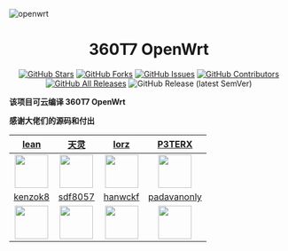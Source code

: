 ![openwrt](docs/img/openwrt.png)

<div align="center"> 

<h1 align="center">360T7 OpenWrt</h1>

[![GitHub Stars](https://img.shields.io/github/stars/hkk666/360T7?style=flat-square)](https://github.com/hkk666/360T7/stargazers)
[![GitHub Forks](https://img.shields.io/github/forks/hkk666/360T7?style=flat-square)](https://github.com/hkk666/360T7/network)
[![GitHub Issues](https://img.shields.io/github/issues/hkk666/360T7?style=flat-square)](https://github.com/hkk666/360T7/issues)
[![GitHub Contributors](https://img.shields.io/github/contributors/hkk666/360T7?style=flat-square)](https://github.com/hkk666/360T7/graphs/contributors)
[![GitHub All Releases](https://img.shields.io/github/downloads/hkk666/360T7/total?style=flat-square)](https://github.com/hkk666/360T7/releases)
![GitHub Release (latest SemVer)](https://img.shields.io/github/v/release/hkk666/360T7?style=flat-square)

</div>

**该项目可云编译 360T7 OpenWrt**

<!--## 编译状态

<small>*绿色标志![](https://img.shields.io/badge/-passing-brightgreen)表示编译通过</small>

<small>*红色标志![](https://img.shields.io/badge/-falling-red) 可能是编译失败，请进入 [Actions](https://github.com/hkk666/360T7/actions) 进一步查看详情</small>

|源码来源|编译状态|备注|
|:-:|:-:|:-:|
|hanwckf|![Compile Status](https://img.shields.io/github/actions/workflow/status/hkk666/360T7/sub_directory/360T7-hanwckf.yml?branch=main)|360T7-hanwck|
|hanwckf|![Compile Status](https://img.shields.io/github/actions/workflow/status/hkk666/360T7/sub_directory/360T7-hanwckf-mini.yml?branch=main)|360T7-hanwck-mini|
|padavanonly|![Compile Status](https://img.shields.io/github/actions/workflow/status/hkk666/360T7/sub_directory/360T7-padavanonly.yml?branch=main)|360T7-padavanonly|
|padavanonly|![Compile Status](https://img.shields.io/github/actions/workflow/status/hkk666/360T7/sub_directory/360T7-padavanonly-mini.yml?branch=main)|360T7-padavanonly-mini| -->

**感谢大佬们的源码和付出**

<!-- - [天灵](https://github.com/1715173329)
- [lean](https://github.com/coolsnowwolf/lede)
- [lorz](https://github.com/1orz/My-action)
- [P3TERX](https://github.com/P3TERX/Actions-OpenWrt)
- [kenzok8](https://github.com/kenzok8/openwrt-packages)
- [sdf8057](https://github.com/sdf8057)
- [hanwckf](https://github.com/hanwckf/immortalwrt-mt798x)
- [padavanonly](https://github.com/padavanonly/immortalwrtARM) -->

|          [lean](https://github.com/coolsnowwolf/lede)         |        [天灵](https://github.com/1715173329)               |              [lorz](https://github.com/1orz/My-action)               |              [P3TERX](https://github.com/P3TERX/Actions-OpenWrt)               |
| :----------------------------------------------------------: | :----------------------------------------------------------: | :----------------------------------------------------------: | :----------------------------------------------------------: |
| <img width="60" src="https://avatars.githubusercontent.com/u/31687149?v=4"/> | <img width="60" src="https://avatars.githubusercontent.com/u/22235437?v=4" /> | <img width="60" src="https://avatars.githubusercontent.com/u/31647663?v=4" /> | <img width="60" src="https://avatars.githubusercontent.com/u/25927179?v=4" /> |
|          [kenzok8](https://github.com/kenzok8/openwrt-packages)         |           [sdf8057](https://github.com/sdf8057)          |              [hanwckf](https://github.com/hanwckf/immortalwrt-mt798x)               |              [padavanonly](https://github.com/padavanonly/immortalwrtARM)               |
| <img width="60" src="https://avatars.githubusercontent.com/u/39034242?v=4"/> | <img width="60" src="https://avatars.githubusercontent.com/u/54014465?v=4" /> | <img width="60" src="https://avatars.githubusercontent.com/u/27666983?v=4" /> | <img width="60" src="https://avatars.githubusercontent.com/u/83120842?v=4" /> |
